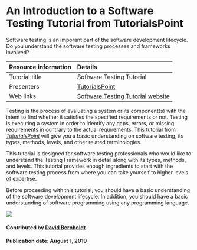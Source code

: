 # An Introduction to a Software Testing Tutorial from TutorialsPoint

Software testing is an imporant part of the software development lifecycle. Do you understand the software testing processes and frameworks involved?

Resource information | Details 
:--- | :--- 
Tutorial title   | Software Testing Tutorial
Presenters | [TutorialsPoint](https://www.tutorialspoint.com/index.htm)
Web links | [Software Testing Tutorial website](http://www.tutorialspoint.com/software_testing/)                

Testing is the process of evaluating a system or its component(s) with the intent to find whether it satisfies the specified requirements or not. Testing is executing a system in order to identify any gaps, errors, or missing requirements in contrary to the actual requirements. This tutorial from *[TutorialsPoint](https://www.tutorialspoint.com/index.htm)* will give you a basic understanding on software testing, its types, methods, levels, and other related terminologies.

This tutorial is designed for software testing professionals who would like to understand the Testing Framework in detail along with its types, methods, and levels. This tutorial provides enough ingredients to start with the software testing process from where you can take yourself to higher levels of expertise.

Before proceeding with this tutorial, you should have a basic understanding of the software development lifecycle. In addition, you should have a basic understanding of software programming using any programming language.

<img src='https://github.com/betterscientificsoftware/images/raw/master/Logo-class_tutorialpoint_logo.png' class='logo' />

#### Contributed by [David Bernholdt](http://github.com/bernhold)

#### Publication date: August 1, 2019

<!---
Publish: yes
Categories: Reliability, skills
Topics: testing
Tags: training, video
Level: 2
Prerequisites: defaults
Aggregate: none
--->

